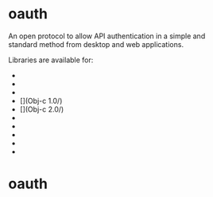 # oauth
An open protocol to allow API authentication in a simple and  
standard method from desktop and web applications.

Libraries are available for:

- [](coldfusion/)
- [](csharp/)
- [](java/)
- [](Obj-c 1.0/)
- [](Obj-c 2.0/)
- [](perl/)
- [](php/)
- [](python/)
- [](ruby/)
- [](pecl/)

# oauth
